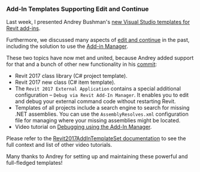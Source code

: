 <head>
<meta http-equiv="Content-Type" content="text/html; charset=utf-8">
<link rel="stylesheet" type="text/css" href="bc.css">
<script src="run_prettify.js" type="text/javascript"></script>
<!--
<script src="https://google-code-prettify.googlecode.com/svn/loader/run_prettify.js" type="text/javascript"></script>
-->
</head>

<!---

Add-In Templates Supporting Edit and Continue #RevitAPI @AutodeskRevit #aec #bim #dynamobim @AutodeskForge

Last week, I presented Andrey Bushman's new Visual Studio templates for Revit add-ins.
Furthermore, we discussed many aspects of edit and continue in the past, including the solution to use the Add-in Manager.
These two topics have now met and united, because Andrey added support for that and a bunch of other new functionality in his commit...

-->

### Add-In Templates Supporting Edit and Continue

Last week, I presented Andrey
Bushman's [new Visual Studio templates for Revit add-ins](http://thebuildingcoder.typepad.com/blog/2017/02/new-visual-studio-2015-templates-for-revit-add-ins.html).

Furthermore, we discussed many aspects
of [edit and continue](http://thebuildingcoder.typepad.com/blog/about-the-author.html#5.49) in
the past, including the solution to use
the [Add-in Manager](http://thebuildingcoder.typepad.com/blog/2016/10/ai-edit-and-continue.html#2).

These two topics have now met and united, because Andrey added support for that and a bunch of other new functionality in
his [commit](https://github.com/Andrey-Bushman/Revit2017AddInTemplateSet/commit/e1a3ceb811717929b5d758cacd41e9f46917758f):

- Revit 2017 class library (C# project template).
- Revit 2017 new class (C# item template).
- The `Revit 2017 External Application` contains a special additional configuration &ndash; `Debug via Revit Add-In Manager`. It enables you to edit and debug your external command code without restarting Revit.
- Templates of all projects include a search engine to search for missing .NET assemblies. You can use the `AssemblyResolves.xml` configuration file for managing where your missing assemblies might be located.
- Video tutorial on [Debugging using the Add-In Manager](https://www.youtube.com/watch?v=QFFwG6rz0gc).

Please refer to
the [Revit2017AddInTemplateSet documentation](https://github.com/Andrey-Bushman/Revit2017AddInTemplateSet) to
see the full context and list of other video tutorials.

Many thanks to Andrey for setting up and maintaining these powerful and full-fledged templates!
